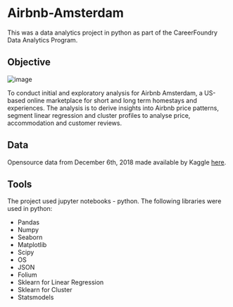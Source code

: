 # Airbnb-Amsterdam
This was a data analytics project in python as part of the CareerFoundry Data Analytics Program.

## Objective
![image](https://upload.wikimedia.org/wikipedia/commons/thumb/6/69/Airbnb_Logo_B%C3%A9lo.svg/1280px-Airbnb_Logo_B%C3%A9lo.svg.png)

To conduct initial and exploratory analysis for Airbnb Amsterdam, a US-based online marketplace for short and long term homestays and experiences. The analysis is to derive insights into Airbnb price patterns, segment linear regression and cluster profiles to analyse price, accommodation and customer reviews.

## Data
Opensource data from December 6th, 2018 made available by Kaggle [here](https://www.kaggle.com/datasets/erikbruin/airbnb-amsterdam).

## Tools
The project used jupyter notebooks - python. The following libraries were used in python:
* Pandas
* Numpy
* Seaborn
* Matplotlib
* Scipy
* OS
* JSON
* Folium
* Sklearn for Linear Regression
* Sklearn for Cluster
* Statsmodels
